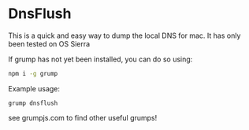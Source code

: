 # DnsFlush
This is a quick and easy way to dump the local DNS for mac. It has only been tested on OS Sierra

If grump has not yet been installed, you can do so using:
```bash
npm i -g grump
```

Example usage:
```
grump dnsflush
```

see grumpjs.com to find other useful grumps!

